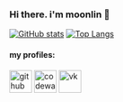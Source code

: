 ### Hi there. i'm moonlin 👋

[![GitHub stats](https://github-readme-stats.vercel.app/api?username=moonlincoder&show_icons=true&theme=dracula)](https://github.com/moonlincoder)
[![Top Langs](https://github-readme-stats.vercel.app/api/top-langs/?username=moonlincoder&hide=c,objective-c&theme=dracula)](https://github.com/moonlincoder)

<!-- ![GitHub Activity Graph](https://activity-graph.herokuapp.com/graph?username=moonlincoder&theme=github) стыдно блин, статистика то пустая (( -->

#### my profiles: 

  [<img src='https://cdn.jsdelivr.net/npm/simple-icons@3.0.1/icons/github.svg' alt='github' height='40'>](https://github.com/moonlincoder) 
  [<img src='https://cdn.jsdelivr.net/npm/simple-icons@3.0.1/icons/codewars.svg' alt='codewars' height='40'>](https://www.codewars.com/users/moonlincoder)
  [<img src='https://cdn.jsdelivr.net/npm/simple-icons@3.0.1/icons/vk.svg' alt='vk' height='40'>](https://vk.com/marmokonemove)  
<!--  [<img src='https://cdn.jsdelivr.net/npm/simple-icons@3.0.1/icons/icloud.svg' alt='website' height='40'>](xaq-team.github.io) -->
  
